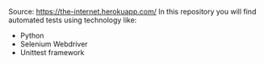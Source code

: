 Source: https://the-internet.herokuapp.com/
In this repository you will find automated tests using technology like:
* Python
* Selenium Webdriver 
* Unittest framework 

